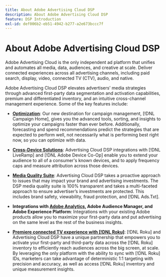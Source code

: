 ```yaml
---
title: About Adobe Advertising Cloud DSP
description: About Adobe Advertising Cloud DSP
feature: DSP Introduction
exl-id: def006b2-eb51-4942-b277-a2e673bccc7f
---
```

# About Adobe Advertising Cloud DSP

Adobe Advertising Cloud is the only independent ad platform that unifies and automates all media, data, audiences, and creative at scale. Deliver connected experiences across all advertising channels, including paid search, display, video, connected TV (CTV), audio, and native.

Adobe Advertising Cloud DSP elevates advertisers’ media strategies through advanced first-party data segmentation and activation capabilities, premium and differentiated inventory, and an intuitive cross-channel management experience. Some of the key features include:

* [**Optimization**](features/optimization.md): Our new destination for campaign management, [!DNL Campaign Home], gives you the advanced tools, sorting, and insights to optimize your campaigns faster than ever before. Additionally, forecasting and spend recommendations predict the strategies that are expected to perform well, not necessarily what is performing best right now, so you can optimize with data.  

* [**Cross-Device Solutions**](features/cross-device-solutions.md):  Advertising Cloud DSP integrations with [!DNL LiveRamp] and [!DNL Adobe Device Co-Op] enable you to extend your audience to all of a consumer's known devices, and to apply frequency caps and measure attribution across those devices.

* [**Media Quality Suite**](features/brand-safety-media-quality.md): Advertising Cloud DSP takes a proactive approach to issues that may impact your brand and advertising investments. The DSP media quality suite is 100% transparent and takes a multi-faceted approach to ensure advertiser’s investments are protected. This includes brand safety, viewability, fraud protection, and [!DNL Ads.Txt].

* **Integrations with [Adobe Analytics](/help/integrations/analytics/overview.md), Adobe Audience Manager, and Adobe Experience Platform**: Integrations with your existing Adobe products allow you to maximize your first-party data and put advertising on the same level as the rest of the business insights.  

* [**Premiere connected TV experience with [!DNL Roku]**](/help/dsp/inventory/roku-inventory.md): [!DNL Roku] and Advertising Cloud DSP have a unique partnership that empowers you to activate your first-party and third-party data across the [!DNL Roku] inventory to efficiently reach audiences across the big screen, at scale. By leveraging the only platform with the ability to sync with [!DNL Roku] IDs, marketers can take advantage of deterministic 1:1 targeting with precision and accuracy, as well as access [!DNL Roku] inventory and unique measurement insights.
